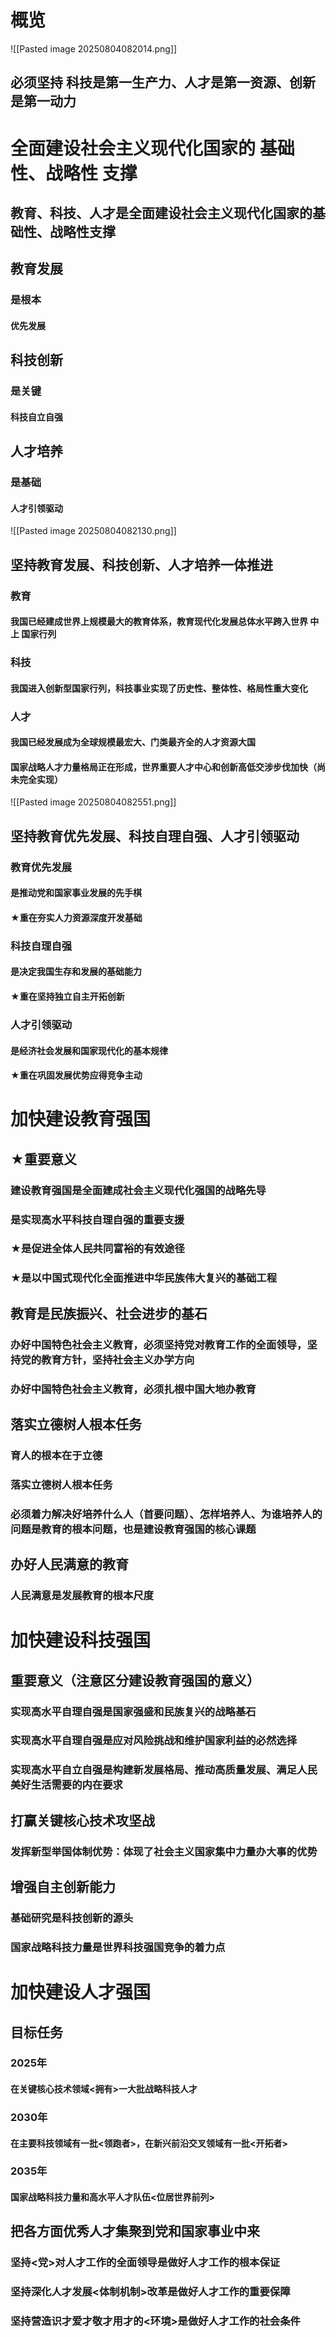 # 概览
![[Pasted image 20250804082014.png]]
## 必须坚持 科技是第一生产力、人才是第一资源、创新是第一动力
# 全面建设社会主义现代化国家的 基础性、战略性 支撑
## 教育、科技、人才是全面建设社会主义现代化国家的基础性、战略性支撑
## 教育发展
### 是根本
#### 优先发展
## 科技创新
### 是关键
#### 科技自立自强
## 人才培养
### 是基础
#### 人才引领驱动
![[Pasted image 20250804082130.png]]
## 坚持教育发展、科技创新、人才培养一体推进
### 教育
#### 我国已经建成世界上规模最大的教育体系，教育现代化发展总体水平跨入世界 中上 国家行列
### 科技
#### 我国进入创新型国家行列，科技事业实现了历史性、整体性、格局性重大变化
### 人才
#### 我国已经发展成为全球规模最宏大、门类最齐全的人才资源大国
#### 国家战略人才力量格局正在形成，世界重要人才中心和创新高低交涉步伐加快（尚未完全实现）
![[Pasted image 20250804082551.png]]
## 坚持教育优先发展、科技自理自强、人才引领驱动
### 教育优先发展
#### 是推动党和国家事业发展的先手棋
#### ★重在夯实人力资源深度开发基础
### 科技自理自强
#### 是决定我国生存和发展的基础能力
#### ★重在坚持独立自主开拓创新
### 人才引领驱动
#### 是经济社会发展和国家现代化的基本规律
#### ★重在巩固发展优势应得竞争主动
# 加快建设教育强国
## ★重要意义
### 建设教育强国是全面建成社会主义现代化强国的战略先导
### 是实现高水平科技自理自强的重要支援
### ★是促进全体人民共同富裕的有效途径
### ★是以中国式现代化全面推进中华民族伟大复兴的基础工程
## 教育是民族振兴、社会进步的基石
### 办好中国特色社会主义教育，必须坚持党对教育工作的全面领导，坚持党的教育方针，坚持社会主义办学方向
### 办好中国特色社会主义教育，必须扎根中国大地办教育
## 落实立德树人根本任务
### 育人的根本在于立德
### 落实立德树人根本任务
### 必须着力解决好培养什么人（首要问题）、怎样培养人、为谁培养人的问题是教育的根本问题，也是建设教育强国的核心课题
## 办好人民满意的教育
### 人民满意是发展教育的根本尺度
# 加快建设科技强国
## 重要意义（注意区分建设教育强国的意义）
### 实现高水平自理自强是国家强盛和民族复兴的战略基石
### 实现高水平自理自强是应对风险挑战和维护国家利益的必然选择
### 实现高水平自立自强是构建新发展格局、推动高质量发展、满足人民美好生活需要的内在要求
## 打赢关键核心技术攻坚战
### 发挥新型举国体制优势：体现了社会主义国家集中力量办大事的优势
## 增强自主创新能力
### 基础研究是科技创新的源头
### 国家战略科技力量是世界科技强国竞争的着力点
# 加快建设人才强国
## 目标任务
### 2025年
#### 在关键核心技术领域<拥有>一大批战略科技人才
### 2030年
#### 在主要科技领域有一批<领跑者>，在新兴前沿交叉领域有一批<开拓者>
### 2035年
#### 国家战略科技力量和高水平人才队伍<位居世界前列>
## 把各方面优秀人才集聚到党和国家事业中来
### 坚持<党>对人才工作的全面领导是做好人才工作的根本保证
### 坚持深化人才发展<体制机制>改革是做好人才工作的重要保障
### 坚持营造识才爱才敬才用才的<环境>是做好人才工作的社会条件
